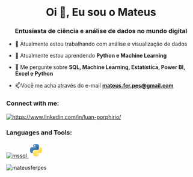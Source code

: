 <h1 align="center">Oi 👋, Eu sou o Mateus</h1>
<h3 align="center">Entusiasta de ciência e análise de dados no mundo digital</h3>

- 🔭 Atualmente estou trabalhando com análise e visualização de dados 

- 🌱 Atualmente estou aprendendo **Python e Machine Learning**

- 💬 Me pergunte sobre **SQL, Machine Learning, Estatística, Power BI, Excel e Python**

- 📫Você me acha através do e-mail **mateus.fer.pes@gmail.com**

<h3 align="left">Connect with me:</h3>
<p align="left">
<a href="[https://www.linkedin.com/company/dm-hub-digital](https://www.linkedin.com/in/mateus-fernandes-pessoa-6003b4171/)" target="blank"><img align="center" src="https://raw.githubusercontent.com/rahuldkjain/github-profile-readme-generator/master/src/images/icons/Social/linked-in-alt.svg" alt="https://www.linkedin.com/in/luan-porphirio/" height="30" width="40" /></a>
</p>

<h3 align="left">Languages and Tools:</h3>
<p align="left"> <a href="https://www.microsoft.com/en-us/sql-server" target="_blank"> <img src="https://www.svgrepo.com/show/303229/microsoft-sql-server-logo.svg" alt="mssql" width="40" height="40"/> </a> <a href="https://www.python.org" target="_blank"> <img src="https://raw.githubusercontent.com/devicons/devicon/master/icons/python/python-original.svg" alt="python" width="40" height="40"/> </a> 

<p><img align="center" src="https://github-readme-stats.vercel.app/api/top-langs?username=mateusferpes&show_icons=true&locale=en&layout=compact" alt="mateusferpes" /></p>


<!---
- 👋 Oi, eu sou a Data Marketing ou pode me chamar pelo @dmhubdigital
- 👀 I’m interested in ...
- 🌱 I’m currently learning ...
- 💞️ I’m looking to collaborate on ...
- 📫 How to reach me ...


dmhubdigital/dmhubdigital is a ✨ special ✨ repository because its `README.md` (this file) appears on your GitHub profile.
You can click the Preview link to take a look at your changes.
--->

